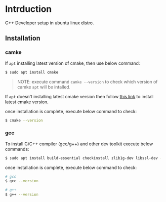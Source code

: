 # Intrduction

C++ Developer setup in ubuntu linux distro.

## Installation

### camke

If `apt` installing latest version of cmake, then use below command:

```sh
$ sudo apt install cmake
```

> NOTE: execute command `camke --version` to check which version of camke `apt` will be intalled.

If `apt` doesn't installing latest cmake version then follow [this link](https://apt.kitware.com) to install latest cmake version.

once installation is complete, execute below command to check:

```sh
$ cmake --version
```

### gcc

To install C/C++ compiler (gcc/g++) and other dev toolkit execute below commands:

```sh
$ sudo apt install build-essential checkinstall zlib1g-dev libssl-dev -y
```

once installation is complete, execute below command to check:

```sh
# gcc
$ gcc --version

# g++
$ g++ --version
```
